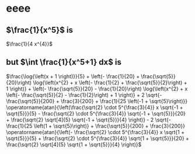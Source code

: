 # eeee

## $\frac{1}{x^5}$ is

$\frac{1}{4 x^{4}}$

## but $\int \frac{1}{x^5+1} dx$ is

$\frac{\log{\left(x + 1 \right)}}{5} + \left(- \frac{1}{20} + \frac{\sqrt{5}}{20}\right) \log{\left(x^{2} + x \left(- \frac{1}{2} + \frac{\sqrt{5}}{2}\right) + 1 \right)} + \left(- \frac{\sqrt{5}}{20} - \frac{1}{20}\right) \log{\left(x^{2} + x \left(- \frac{\sqrt{5}}{2} - \frac{1}{2}\right) + 1 \right)} + 2 \sqrt{- \frac{\sqrt{5}}{200} + \frac{3}{200} + \frac{1}{25 \left(-1 + \sqrt{5}\right)}} \operatorname{atan}{\left(\frac{\sqrt{2} \cdot 5^{\frac{3}{4}} x \sqrt{-1 + \sqrt{5}}}{5} - \frac{\sqrt{2} \cdot 5^{\frac{3}{4}} \sqrt{-1 + \sqrt{5}}}{20} + \frac{\sqrt{2} \sqrt[4]{5} \sqrt{-1 + \sqrt{5}}}{4} \right)} - 2 \sqrt{- \frac{1}{25 \left(1 + \sqrt{5}\right)} + \frac{\sqrt{5}}{200} + \frac{3}{200}} \operatorname{atan}{\left(- \frac{\sqrt{2} \cdot 5^{\frac{3}{4}} x \sqrt{1 + \sqrt{5}}}{5} + \frac{\sqrt{2} \cdot 5^{\frac{3}{4}} \sqrt{1 + \sqrt{5}}}{20} + \frac{\sqrt{2} \sqrt[4]{5} \sqrt{1 + \sqrt{5}}}{4} \right)}$
